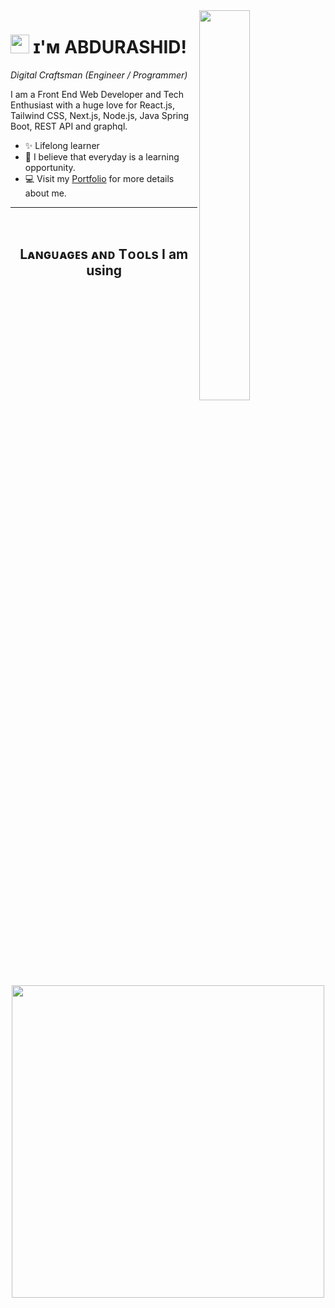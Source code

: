 
<!--Night Owl image-->
<div>
  <img align="right" width="40%" src="https://owlbertsio-resized.s3.amazonaws.com/Popper.psd.full.png">
</div>

<!--Header Name-->
# <img src="https://emojis.slackmojis.com/emojis/images/1531849430/4246/blob-sunglasses.gif?1531849430" width="30"/> ɪ'ᴍ ABDURASHID! 
*Digital Craftsman (Engineer / Programmer)*
<br /> 

<!--Start Intro-->               
<p align="left">I am a Front End Web Developer and Tech Enthusiast with a huge love for React.js, Tailwind CSS, Next.js, Node.js, Java Spring Boot, REST API and graphql. </p>

- ✨ Lifelong learner
- 🌱 I believe that everyday is a learning opportunity.
- 💻 Visit my [Portfolio](https://abdurashid.com) for more details about me.
<!--End Intro-->

---
<br />

<!--Languages and Tools Section-->       
<h2 align="center">Lᴀɴɢᴜᴀɢᴇs ᴀɴᴅ Tᴏᴏʟs I am using</h2> 
<p align="center">
<img width="500px"  src="https://skillicons.dev/icons?i=git,tailwind,materialui,python,ts,java,react,redux,rest,apollo,nextjs,firebase,nodejs,express,spring,mongo,sqlite,postgres,redis,postman,docker,nginx,aws,gcp,terraform,&perline=10"  />
</p>
<br />


